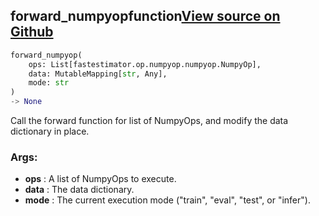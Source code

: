 ## forward_numpyop<span class="tag">function</span><a class="sourcelink" href=https://github.com/fastestimator/fastestimator/blob/r1.0/fastestimator/op/numpyop/numpyop.py/#L59-L74>View source on Github</a>
```python
forward_numpyop(
	ops: List[fastestimator.op.numpyop.numpyop.NumpyOp],
	data: MutableMapping[str, Any],
	mode: str
)
-> None
```
Call the forward function for list of NumpyOps, and modify the data dictionary in place.


<h3>Args:</h3>

* **ops** :  A list of NumpyOps to execute.
* **data** :  The data dictionary.
* **mode** :  The current execution mode ("train", "eval", "test", or "infer").

